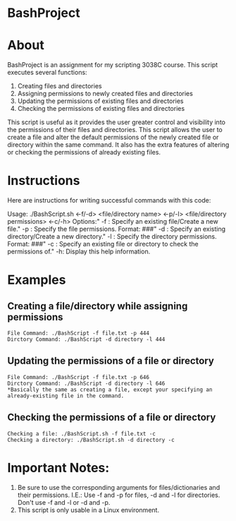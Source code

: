 # BashProject 

# About
BashProject is an assignment for my scripting 3038C course. 
This script executes several functions:
1. Creating files and directories
2. Assigning permissions to newly created files and directories
3. Updating the permissions of existing files and directories
4. Checking the permissions of existing files and directories
 
This script is useful as it provides the user greater control and visibility into the permissions of their files and directories. This script allows the user to create a file and alter the default permissions of the newly created file or directory within the same command. It also has the extra features of altering or checking the permissions of already existing files.

# Instructions
Here are instructions for writing successful commands with this code:

Usage: ./BashScript.sh <-f/-d> <file/directory name> <-p/-l> <file/directory permissions> <-c/-h>
Options:"
    -f <filename>: Specify an existing file/Create a new file."
    -p <filepermissions>: Specify the file permissions. Format: ###"
    -d <directoryname>: Specify an existing directory/Create a new directory."
    -l <directorypermissions>: Specify the directory permissions. Format: ###"
    -c <filename or directoryname>: Specify an existing file or directory to check the permissions of."
    -h: Display this help information.

# Examples
## Creating a file/directory while assigning permissions
    File Command: ./BashScript -f file.txt -p 444
    Dirctory Command: ./BashScript -d directory -l 444
## Updating the permissions of a file or directory
    File Command: ./BashScript -f file.txt -p 646
    Dirctory Command: ./BashScript -d directory -l 646
    *Basically the same as creating a file, except your specifying an already-existing file in the command.
## Checking the permissions of a file or directory
    Checking a file: ./BashScript.sh -f file.txt -c
    Checking a directory: ./BashScript.sh -d directory -c

# Important Notes:
1. Be sure to use the corresponding arguments for files/dictionaries and their permissions. I.E.: Use -f and -p for files, -d and -l for directories. Don't use -f and -l or -d and -p.
2. This script is only usable in a Linux environment.
